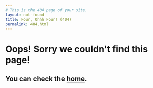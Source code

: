 ```yaml
---
# This is the 404 page of your site.
layout: not-found
title: Four, Ohhh Four! (404)
permalink: 404.html
---
```


# Oops! Sorry we couldn't find this page!

## You can check the [home]().

